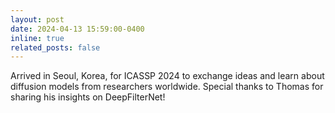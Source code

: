 ```yaml
---
layout: post
date: 2024-04-13 15:59:00-0400
inline: true
related_posts: false
---
```


Arrived in Seoul, Korea, for ICASSP 2024 to exchange ideas and learn about diffusion models from researchers worldwide. Special thanks to Thomas for sharing his insights on DeepFilterNet!
